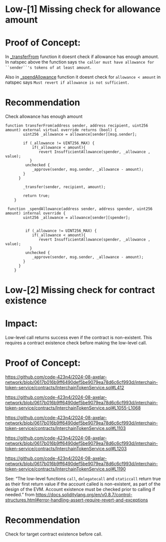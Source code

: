 # Low-[1] Missing check for allowance amount


# Proof of Concept:
In [_transferFrom](https://github.com/code-423n4/2024-08-axelar-network/blob/69c4f2c3fcefb1b8eb2129af9c3685a44ae5b6fe/interchain-token-service/contracts/interchain-token/ERC20.sol#L80) function it doesnt check if allowance has enough amount. In natspec above the function says `the caller must have allowance for ``sender``'s tokens of at least amount`.

Also in [_spendAllowance](https://github.com/code-423n4/2024-08-axelar-network/blob/69c4f2c3fcefb1b8eb2129af9c3685a44ae5b6fe/interchain-token-service/contracts/interchain-token/InterchainToken.sol#L135) function it doesnt check for `allowance < amount` in natspec says `Must revert if allowance is not sufficient.`

# Recommendation

Check allowance has enough amount

```solidity
function transferFrom(address sender, address recipient, uint256 amount) external virtual override returns (bool) {
        uint256 _allowance = allowance[sender][msg.sender];

        if (_allowance != UINT256_MAX) {
            if(_allowance < amount){
               revert InsufficientAllowance(spender, _allowance , value);
           }
         unchecked {
            _approve(sender, msg.sender, _allowance - amount);
        }
      }

        _transfer(sender, recipient, amount);

        return true;
    }
```

```solidity
 function _spendAllowance(address sender, address spender, uint256 amount) internal override {
        uint256 _allowance = allowance[sender][spender];


         if (_allowance != UINT256_MAX) {
            if(_allowance < amount){
               revert InsufficientAllowance(spender, _allowance , value);
           }
         unchecked {
            _approve(sender, msg.sender, _allowance - amount);
        }
      }
    }
```
# Low-[2] Missing check for contract existence

# Impact:
Low-level call returns success even if the contract is non-existent. This requires a contract existence check before making the low-level call.

# Proof of Concept:
https://github.com/code-423n4/2024-08-axelar-network/blob/0617b016b9ff6490def5be9079ea78d6c6cf993d/interchain-token-service/contracts/InterchainTokenService.sol#L412

https://github.com/code-423n4/2024-08-axelar-network/blob/0617b016b9ff6490def5be9079ea78d6c6cf993d/interchain-token-service/contracts/InterchainTokenService.sol#L1055-L1068


https://github.com/code-423n4/2024-08-axelar-network/blob/0617b016b9ff6490def5be9079ea78d6c6cf993d/interchain-token-service/contracts/InterchainTokenService.sol#L1103

https://github.com/code-423n4/2024-08-axelar-network/blob/0617b016b9ff6490def5be9079ea78d6c6cf993d/interchain-token-service/contracts/InterchainTokenService.sol#L1203

https://github.com/code-423n4/2024-08-axelar-network/blob/0617b016b9ff6490def5be9079ea78d6c6cf993d/interchain-token-service/contracts/InterchainTokenService.sol#L1190

See: “The low-level functions `call`, `delegatecall` and `staticcall` return true as their first return value if the account called is non-existent, as part of the design of the EVM. Account existence must be checked prior to calling if needed.” from https://docs.soliditylang.org/en/v0.8.7/control-structures.html#error-handling-assert-require-revert-and-exceptions

# Recommendation
Check for target contract existence before call.